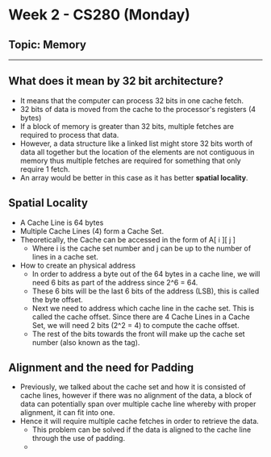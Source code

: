 # Week 2 - CS280 (Monday)
## Topic: Memory
---
## What does it mean by 32 bit architecture?
- It means that the computer can process 32 bits in one cache fetch.
- 32 bits of data is moved from the cache to the processor's registers (4 bytes)
- If a block of memory is greater than 32 bits, multiple fetches are required to process that data.
- However, a data structure like a linked list might store 32 bits worth of data all together but the location of the elements are not contiguous in memory thus multiple fetches are required for something that only require 1 fetch.
- An array would be better in this case as it has better **spatial locality**.
## Spatial Locality
- A Cache Line is 64 bytes
- Multiple Cache Lines (4) form a Cache Set.
- Theoretically, the Cache can be accessed in the form of A[ i ][ j ]
  - Where i is the cache set number and j can be up to the number of lines in a cache set. 
- How to create an physical address
  - In order to address a byte out of the 64 bytes in a cache line, we will need 6 bits as part of the address since 2^6 = 64.
  - These 6 bits will be the last 6 bits of the address (LSB), this is called the byte offset.
  - Next we need to address which cache line in the cache set. This is called the cache offset. Since there are 4 Cache Lines in a Cache Set, we will need 2 bits (2^2 = 4) to compute the cache offset.
  - The rest of the bits towards the front will make up the cache set number (also known as the tag).
## Alignment and the need for Padding
- Previously, we talked about the cache set and how it is consisted of cache lines, however if there was no alignment of the data, a block of data can potentially span over multiple cache line whereby with proper alignment, it can fit into one. 
- Hence it will require multiple cache fetches in order to retrieve the data.
  - This problem can be solved if the data is aligned to the cache line through the use of padding.
  - 



